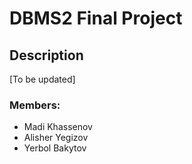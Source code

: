 # DBMS2 Final Project

## Description

[To be updated]

### Members:

- Madi Khassenov
- Alisher Yegizov
- Yerbol Bakytov
